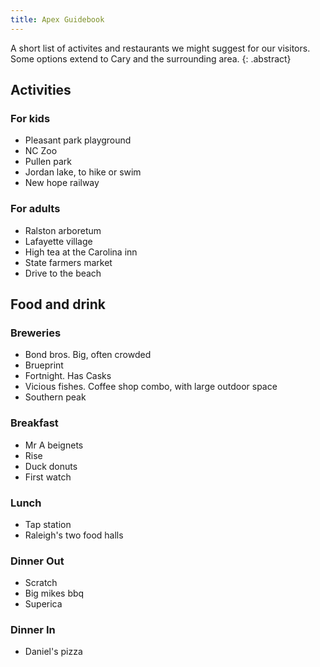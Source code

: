 ```yaml
---
title: Apex Guidebook
---
```


A short list of activites and restaurants we might suggest for our visitors.
Some options extend to Cary and the surrounding area.
{: .abstract}

## Activities

### For kids

* Pleasant park playground
* NC Zoo
* Pullen park
* Jordan lake, to hike or swim
* New hope railway

### For adults

* Ralston arboretum
* Lafayette village
* High tea at the Carolina inn
* State farmers market
* Drive to the beach

## Food and drink

### Breweries

* Bond bros. Big, often crowded
* Brueprint
* Fortnight. Has Casks
* Vicious fishes. Coffee shop combo, with large outdoor space
* Southern peak

### Breakfast

* Mr A beignets
* Rise
* Duck donuts
* First watch

### Lunch

* Tap station
* Raleigh's two food halls

### Dinner Out

* Scratch
* Big mikes bbq
* Superica

### Dinner In

* Daniel's pizza

